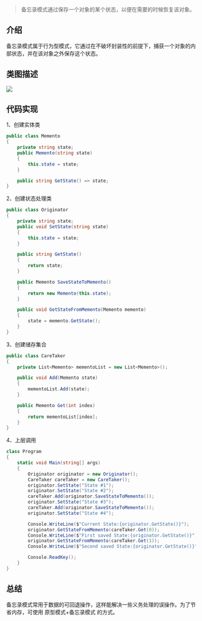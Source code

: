 ﻿> 备忘录模式通过保存一个对象的某个状态，以便在需要的时候恢复该对象。

## 介绍

备忘录模式属于行为型模式，它通过在不破坏封装性的前提下，捕获一个对象的内部状态，并在该对象之外保存这个状态。

## 类图描述

![](https://img2018.cnblogs.com/blog/749711/201812/749711-20181209215631032-1040571313.png)

## 代码实现

1、创建实体类

```C#
public class Memento
{
    private string state;
    public Memento(string state)
    {
        this.state = state;
    }

    public string GetState() => state;
}
```

2、创建状态处理类

```C#
public class Originator
{
    private string state;
    public void SetState(string state)
    {
        this.state = state;
    }

    public string GetState()
    {
        return state;
    }

    public Memento SaveStateToMemento()
    {
        return new Memento(this.state);
    }

    public void GetStateFromMemento(Memento memento)
    {
        state = memento.GetState();
    }
}
```

3、创建储存集合

```C#
public class CareTaker
{
    private List<Memento> mementoList = new List<Memento>();

    public void Add(Memento state)
    {
        mementoList.Add(state);
    }

    public Memento Get(int index)
    {
        return mementoList[index];
    }
}
```

4、上层调用

```C#
class Program
{
    static void Main(string[] args)
    {
        Originator originator = new Originator();
        CareTaker careTaker = new CareTaker();
        originator.SetState("State #1");
        originator.SetState("State #2");
        careTaker.Add(originator.SaveStateToMemento());
        originator.SetState("State #3");
        careTaker.Add(originator.SaveStateToMemento());
        originator.SetState("State #4");

        Console.WriteLine($"Current State:{originator.GetState()}");
        originator.GetStateFromMemento(careTaker.Get(0));
        Console.WriteLine($"First saved State:{originator.GetState()}");
        originator.GetStateFromMemento(careTaker.Get(1));
        Console.WriteLine($"Second saved State:{originator.GetState()}");

        Console.ReadKey();
    }
}
```

## 总结

备忘录模式常用于数据的可回退操作，这样能解决一些义务处理的误操作。为了节省内存，可使用 原型模式+备忘录模式 的方式。